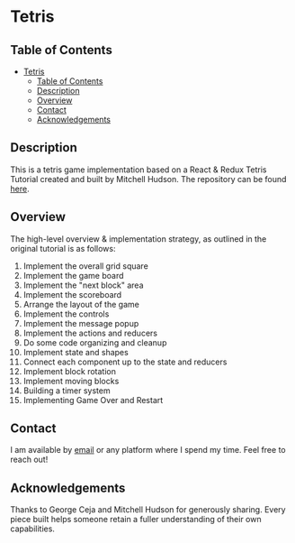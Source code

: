 # Tetris

## Table of Contents

- [Tetris](#tetris)
  - [Table of Contents](#table-of-contents)
  - [Description](#description)
  - [Overview](#overview)
  - [Contact](#contact)
  - [Acknowledgements](#acknowledgements)

## Description

  This is a tetris game implementation based on a React & Redux Tetris Tutorial created and built by Mitchell Hudson. The repository can be found [here](https://github.com/Tech-at-DU/React-Redux-Tetris-Tutorial).
## Overview

  The high-level overview & implementation strategy, as outlined in the original tutorial is as follows:
  1. Implement the overall grid square
  2. Implement the game board
  3. Implement the "next block" area
  4. Implement the scoreboard
  5. Arrange the layout of the game
  6. Implement the controls
  7. Implement the message popup
  8. Implement the actions and reducers
  9. Do some code organizing and cleanup
  10. Implement state and shapes
  11. Connect each component up to the state and reducers
  12. Implement block rotation
  13. Implement moving blocks
  14. Building a timer system
  15. Implementing Game Over and Restart 

## Contact

I am available by [email](mailto:adamray312@gmail.com) or any platform where I spend my time. Feel free to reach out!
## Acknowledgements

Thanks to George Ceja and Mitchell Hudson for generously sharing. Every piece built helps someone retain a fuller understanding of their own capabilities. 
